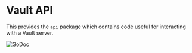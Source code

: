 Vault API
=================

This provides the `api` package which contains code useful for interacting with a Vault server.

[![GoDoc](https://godoc.org/github.com/hashicorp/vault/api?status.png)](https://godoc.org/github.com/hashicorp/vault/api)